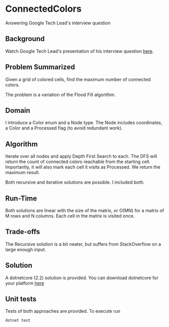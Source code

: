 # ConnectedColors
Answering Google Tech Lead's interview question

## Background
Watch Google Tech Lead's presentation of his interview question [here](https://youtu.be/IWvbPIYQPFM).

## Problem Summarized
Given a grid of colored cells, find the maximum number of connected colors.

The problem is a variation of the Flood Fill algorithm.

## Domain
I introduce a Color enum and a Node type. The Node includes coordinates, a Color and a Processed flag (to avoid redundant work).

## Algorithm
Iterate over all nodes and apply Depth First Search to each. The DFS will return the count of connected colors reachable from the starting cell. Importantly, it will also mark each cell it visits as Processed. We return the maximum result.

Both recursive and iterative solutions are possible. I included both.

## Run-Time
Both solutions are linear with the size of the matrix, or O(MN) for a matrix of M rows and N columns. Each cell in the matrix is visited once.

## Trade-offs
The Recursive solution is a bit neater, but suffers from StackOverflow on a large enough input.

## Solution
A dotnetcore (2.2) solution is provided. You can download dotnetcore for your platform [here](https://dotnet.microsoft.com/download)

## Unit tests
Tests of both approaches are provided. To execute run
```
dotnet test
```

